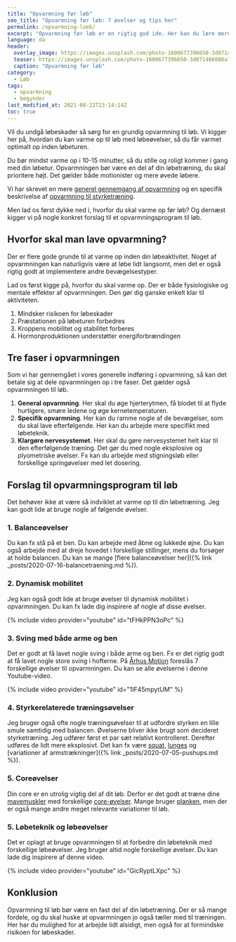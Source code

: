```yaml
---
title: "Opvarmning før løb"
seo_title: "Opvarmning før løb: 7 øvelser og tips her"
permalink: /opvarmning-loeb/
excerpt: "Opvarmning før løb er en rigtig god ide. Her kan du lære mere om forskelige faser i opvarmningen og gode opvarmningsøvelser til løb, så du kan præstere bedre og undgå skader."
language: da
header:
  overlay_image: https://images.unsplash.com/photo-1600677396650-3d071466086a?ixid=MnwxMjA3fDB8MHxzZWFyY2h8Mnx8d2FybXVwfGVufDB8fDB8fA%3D%3D&ixlib=rb-1.2.1&auto=format&fit=crop&w=1900&q=60
  teaser: https://images.unsplash.com/photo-1600677396650-3d071466086a?ixid=MnwxMjA3fDB8MHxzZWFyY2h8Mnx8d2FybXVwfGVufDB8fDB8fA%3D%3D&ixlib=rb-1.2.1&auto=format&fit=crop&w=400&q=60
  caption: "Opvarmning før løb"
category:
  - Løb
tags:
  - opvarmning
  - begynder
last_modified_at: 2021-08-22T23:14:14Z
toc: true
---
```


Vil du undgå løbeskader så sørg for en grundig opvarmning til løb. Vi kigger her på, hvordan du kan varme op til løb med løbeøvelser, så du får varmet optimalt op inden løbeturen.

Du bør mindst varme op i 10-15 minutter, så du stille og roligt kommer i gang med din løbetur.
Opvarmningen bør være en del af din løbetræning, du skal prioritere højt. Det gælder både motionister og mere øvede løbere.

Vi har skrevet en mere [generel gennemgang af opvarmning](/opvarmning/) og en specifik beskrivelse af [opvarmning til styrketræning](/opvarmning-styrketraening/).

Men lad os først dykke ned i, hvorfor du skal varme op før løb? Og dernæst kigger vi på nogle konkret forslag til et opvarmningsprogram til løb.

## Hvorfor skal man lave opvarmning?

Der er flere gode grunde til at varme op inden din løbeaktivitet. Noget af opvarmningen kan naturligvis være at løbe lidt langsomt, men det er også rigtig godt at implementere andre bevægelsestyper.

Lad os først kigge på, hvorfor du skal varme op. Der er både fysiologiske og mentale effekter af opvarmningen. Den gør dig ganske enkelt klar til aktiviteten.

1. Mindsker risikoen for løbeskader
2. Præstationen på løbeturen forbedres
3. Kroppens mobilitet og stabilitet forberes
4. Hormonproduktionen understøtter energiforbrændingen

## Tre faser i opvarmningen

Som vi har gennemgået i vores generelle indføring i opvarmning, så kan det betale sig at dele opvarmningen op i tre faser. Det gælder også opvarmningen til løb.

1. **General opvarmning**. Her skal du øge hjerterytmen, få blodet til at flyde hurtigere, smøre ledene og øge kernetemperaturen.
2. **Specifik opvarmning**. Her kan du ramme nogle af de bevægelser, som du skal lave efterfølgende. Her kan du arbejde mere specifikt med løbeteknik.
3. **Klargøre nervesystemet**. Her skal du gøre nervesystemet helt klar til den efterfølgende træning. Det gør du med nogle eksplosive og plyometriske øvelser. Fx kan du arbejde med stigningsløb eller forskellige springøvelser med let dosering.

## Forslag til opvarmningsprogram til løb

Det behøver ikke at være så indviklet at varme op til din løbetræning. Jeg kan godt lide at bruge nogle af følgende øvelser.

### 1. Balanceøvelser

Du kan fx stå på et ben. Du kan arbejde med åbne og lukkede øjne. Du kan også arbejde med at dreje hovedet i forskellige stillinger, mens du forsøger at holde balancen. Du kan se mange [flere balanceøvelser her]({% link _posts/2020-07-16-balancetraening.md %}).

### 2. Dynamisk mobilitet

Jeg kan også godt lide at bruge øvelser til dynamisk mobilitet i opvarmningen. Du kan fx lade dig inspirere af nogle af disse øvelser.

{% include video provider="youtube" id="tFHkPPN3oPc" %}

### 3. Sving med både arme og ben

Det er godt at få lavet nogle sving i både arme og ben. Fx er det rigtig godt at få lavet nogle store sving i hofterne. På [Århus Motion](https://www.aarhusmotion.dk/traening/blog/1026) foreslås 7 forskellige øvelser til opvarmningen. Du kan se alle øvelserne i denne Youtube-video.

{% include video provider="youtube" id="1IF45mpytUM" %}

### 4. Styrkerelaterede træningsøvelser

Jeg bruger også ofte nogle træningsøvelser til at udfordre styrken en lille smule samtidig med balancen. Øvelserne bliver ikke brugt som decideret styrketræning. Jeg udfører først et par sæt relativt kontrolleret. Derefter udføres de lidt mere eksplosivt. Det kan fx være [squat](/squat/), [lunges](/lunges/) og [variationer af armstrækninger]({% link _posts/2020-07-05-pushups.md %}).

### 5. Coreøvelser

Din core er en utrolig vigtig del af dit løb. Derfor er det godt at træne dine [mavemuskler](/muskler/mave/) med forskellige [core-øvelser](/core/). Mange bruger [planken](/oevelse/planken/), men der er også mange andre meget relevante variationer til løb.

### 5. Løbeteknik og løbeøvelser

Det er oplagt at bruge opvarmningen til at forbedre din løbeteknik med forskellige løbeøvelser. Jeg bruger altid nogle forskellige øvelser. Du kan lade dig inspirere af denne video.

{% include video provider="youtube" id="GicRyptLXpc" %}

## Konklusion

Opvarmning til løb bør være en fast del af din løbetræning. Der er så mange fordele, og du skal huske at opvarmningen jo også tæller med til træningen. Her har du mulighed for at arbejde lidt alsidigt, men også for at formindske risikoen for løbeskader.
